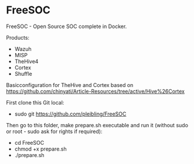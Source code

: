 # FreeSOC
FreeSOC - Open Source SOC complete  in Docker.

Products:
- Wazuh
- MISP
- TheHive4
- Cortex
- Shuffle

Basicconfiguration for TheHive and Cortex based on https://github.com/chinyati/Article-Resources/tree/active/Hive%26Cortex

First clone this Git local:
- sudo git https://github.com/pleibling/FreeSOC

Then go to this folder, make prepare.sh executable and run it (without sudo or root - sudo ask for rights if required):
- cd FreeSOC
- chmod +x prepare.sh
- ./prepare.sh
